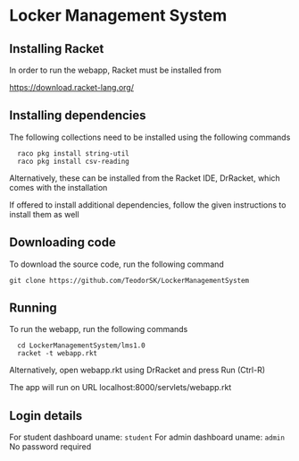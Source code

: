 # Locker Management System

## Installing Racket
In order to run the webapp, Racket must be installed from

https://download.racket-lang.org/

## Installing dependencies
The following collections need to be installed using the following commands

```
  raco pkg install string-util
  raco pkg install csv-reading
```

Alternatively, these can be installed from the Racket IDE, DrRacket, which comes with the installation

If offered to install additional dependencies, follow the given instructions to install them as well

## Downloading code
To download the source code, run the following command

  `git clone https://github.com/TeodorSK/LockerManagementSystem`

## Running
To run the webapp, run the following commands
```
  cd LockerManagementSystem/lms1.0
  racket -t webapp.rkt
```
Alternatively, open webapp.rkt using DrRacket and press Run (Ctrl-R)

The app will run on URL localhost:8000/servlets/webapp.rkt

## Login details
For student dashboard uname: `student`
For admin dashboard uname: `admin`
No password required
